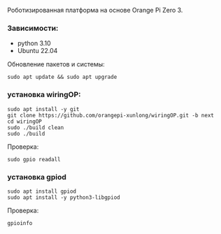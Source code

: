 Роботизированная платформа на основе Orange Pi Zero 3. 

### Зависимости:
- python 3.10
- Ubuntu 22.04

Обновление пакетов и системы:
```
sudo apt update && sudo apt upgrade
```
### установка wiringOP:
```
sudo apt install -y git
git clone https://github.com/orangepi-xunlong/wiringOP.git -b next
cd wiringOP
sudo ./build clean
sudo ./build
```

Проверка:
```
sudo gpio readall
```
### установка gpiod
```
sudo apt install gpiod
sudo apt install -y python3-libgpiod
```
Проверка:
```
gpioinfo
```